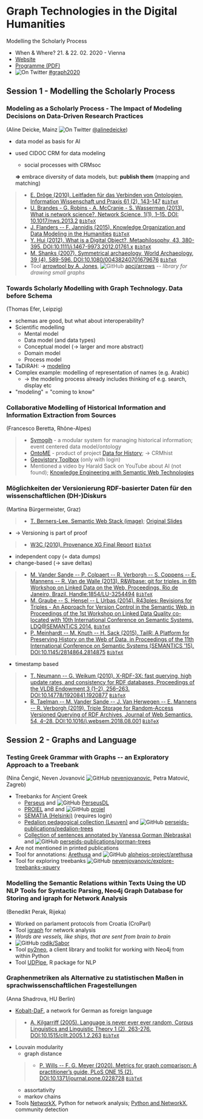 # Graph Technologies in the Digital Humanities
Modelling the Scholarly Process

* When & Where? 21. & 22. 02. 2020 - Vienna
* [Website](https://graphentechnologien.hypotheses.org/tagungen/graphentechnologien-2020)
* [Programme (PDF)](https://f.hypotheses.org/wp-content/blogs.dir/4521/files/2020/02/Graph-Technologies-Conference-UWien-2020.pdf)
* ![On Twitter][twitter-icon] [#graph2020](https://twitter.com/hashtag/graph2020)

## Session 1 - Modelling the Scholarly Process

### Modeling as a Scholarly Process - The Impact of Modeling Decisions on Data-Driven Research Practices

(Aline Deicke, Mainz ![On Twitter][twitter-icon] [@alinedeicke](https://twitter.com/alinedeicke))

* data model as basis for AI
* used CIDOC CRM for data modeling
  * social processes with CRMsoc

  **=>** embrace diversity of data models, but: **publish them** (mapping and matching)

> * [E. Dröge (2010). Leitfaden für das Verbinden von Ontologien, Information Wissenschaft und Praxis 61 (2), 143-147](https://www.phil-fak.uni-duesseldorf.de/fileadmin/Redaktion/Institute/Informationswissenschaft/forschung/wissensrepraesentation/1268059439iwp_61_201.pdf) [`BibTeX`](https://github.com/bellerophons-pegasus/academic-notes/blob/6f79c623bb8afef5b0a4e4cea1c6ad70e56022af/literature.bib#L14-L24)
> * [U. Brandes - G. Robins - A. McCranie - S. Wasserman (2013). What is network science?, Network Science, 1(1), 1–15. DOI: 10.1017/nws.2013.2](https://doi.org/10.1017/nws.2013.2) [`BibTeX`](https://github.com/bellerophons-pegasus/academic-notes/blob/6f79c623bb8afef5b0a4e4cea1c6ad70e56022af/literature.bib#L35-L45)
> * [J. Flanders -- F. Jannidis (2015). Knowledge Organization and Data Modeling in the Humanities](https://nbn-resolving.org/urn:nbn:de:bvb:20-opus-111270) [`BibTeX`](https://github.com/bellerophons-pegasus/academic-notes/blob/6f79c623bb8afef5b0a4e4cea1c6ad70e56022af/literature.bib#L26-L33)
> * [Y. Hui (2012). What is a Digital Object?, Metaphilosophy, 43, 380-395. DOI:10.1111/j.1467-9973.2012.01761.x](https://doi.org/10.1111/j.1467-9973.2012.01761.x) [`BibTeX`](https://github.com/bellerophons-pegasus/academic-notes/blob/6f79c623bb8afef5b0a4e4cea1c6ad70e56022af/literature.bib#L3-L12)
> * [M. Shanks (2007). Symmetrical archaeology, World Archaeology, 39 (4), 589-596. DOI:10.1080/00438240701679676](https://doi.org/10.1080/00438240701679676) [`BibTeX`](https://github.com/bellerophons-pegasus/academic-notes/blob/6f79c623bb8afef5b0a4e4cea1c6ad70e56022af/literature.bib#L47-L57)
> * Tool [arrowtool by A. Jones](http://www.apcjones.com/arrows/), ![GitHub][github-icon] [apcj/arrows](https://github.com/apcj/arrows) -- *library for drawing small graphs*


### Towards Scholarly Modelling with Graph Technology. Data before Schema

(Thomas Efer, Leipzig)

* schemas are good, but what about interoperability?
* Scientific modelling
  * Mental model
  * Data model (and data types)
  * Conceptual model (-> larger and more abstract)
  * Domain model
  * Process model
* TaDiRAH: -> [modeling](https://github.com/dhtaxonomy/TaDiRAH/blob/master/reference/activities.md#modeling)
* Complex example: modelling of representation of names (e.g. Arabic)
  * -> the modeling process already includes thinking of e.g. search, display etc
* "modeling" = "coming to know" 

### Collaborative Modelling of Historical Information and Information Extraction from Sources

(Francesco Beretta, Rhône-Alpes)

> * [Symogih](http://symogih.org/) - a modular system for managing historical information; event centered data model/ontology
> * [OntoME](http://ontome.dataforhistory.org/) - product of project [Data for History](http://dataforhistory.org/); -> CRMhist
> * [Geovistory Toolbox](https://geovistory.com/home) (only with login)
> * Mentioned a video by Harald Sack on YouTube about AI (not found); [Knowledge Engineering with Semantic Web Technologies](https://www.youtube.com/watch?v=eJ9H1SakPoA&list=PLoOmvuyo5UAcBXlhTti7kzetSsi1PpJGR)

### Möglichkeiten der Versionierung RDF-basierter Daten für den wissenschaftlichen (DH-)Diskurs

(Martina Bürgermeister, Graz)

> * [T. Berners-Lee. Semantic Web Stack (image)](https://en.wikipedia.org/wiki/Semantic_Web_Stack); [Original Slides](https://www.w3.org/2000/Talks/1206-xml2k-tbl/slide10-0.html)
* -> Versioning is part of proof
> * [W3C (2010). Provenance XG Final Report](http://www.w3.org/2005/Incubator/prov/XGR-prov/) [`BibTeX`]()
* independent copy (= data dumps)
* change-based (-> save deltas)
>   * [M. Vander Sande -- P. Colpaert -- R. Verborgh -- S. Coppens -- E. Mannens -- R. Van de Walle (2013). R&Wbase: git for triples, in 6th Workshop on Linked Data on the Web, Proceedings, Rio de Janeiro, Brazil. Handle:1854/LU-3254494](http://hdl.handle.net/1854/LU-3254494) [`BibTeX`](https://github.com/bellerophons-pegasus/academic-notes/blob/8725ee2c1b97d8eda7047b0904242cdf5f75e3d7/literature.bib#L69-L79)
>   * [M. Graube -- S. Hensel -- L Urbas (2014). R43ples: Revisions for Triples - An Approach for Version Control in the Semantic Web, in Proceedings of the 1st Workshop on Linked Data Quality co-located with 10th International Conference on Semantic Systems, LDQ@SEMANTiCS 2014.](http://ceur-ws.org/Vol-1215/paper-03.pdf) [`BibTeX`](https://github.com/bellerophons-pegasus/academic-notes/blob/8725ee2c1b97d8eda7047b0904242cdf5f75e3d7/literature.bib#L81-L91)
>   * [P. Meinhardt -- M. Knuth -- H. Sack (2015). TailR: A Platform for Preserving History on the Web of Data, in Proceedings of the 11th International Conference on Semantic Systems (SEMANTICS ’15). DOI:10.1145/2814864.2814875](https://doi.org/10.1145/2814864.2814875) [`BibTeX`](https://github.com/bellerophons-pegasus/academic-notes/blob/8725ee2c1b97d8eda7047b0904242cdf5f75e3d7/literature.bib#L93-L108)
* timestamp based 
>   * [T. Neumann -- G. Weikum (2010). X-RDF-3X: fast querying, high update rates, and consistency for RDF databases, Proceedings of the VLDB Endowment 3 (1–2), 256–263. DOI:10.14778/1920841.1920877](https://doi.org/10.14778/1920841.1920877) [`BibTeX`](https://github.com/bellerophons-pegasus/academic-notes/blob/8725ee2c1b97d8eda7047b0904242cdf5f75e3d7/literature.bib#L110-L125)
> * [R. Taelman -- M. Vander Sande -- J. Van Herwegen -- E. Mannens -- R. Verborgh (2019). Triple Storage for Random-Access Versioned Querying of RDF Archives, Journal of Web Semantics, 54, 4–28. DOI:10.1016/j.websem.2018.08.001](https://doi.org/10.1016/j.websem.2018.08.001) [`BibTeX`](https://github.com/bellerophons-pegasus/academic-notes/blob/dffa3c36586c05c34b69920d73f7dd3e6ee187ea/literature.bib#L127-L137)


## Session 2 - Graphs and Language

### Testing Greek Grammar with Graphs -- an Exploratory Approach to a Treebank

(Nina Čengić, Neven Jovanović ![GitHub][github-icon] [nevenjovanovic](https://github.com/nevenjovanovic), Petra Matović, Zagreb)

* Treebanks for Ancient Greek
  * [Perseus](https://perseusdl.github.io/treebank_data/) and ![GitHub][github-icon] [PerseusDL](https://github.com/PerseusDL)
  * [PROIEL](https://proiel.github.io/) and and ![GitHub][github-icon] [proiel](https://github.com/proiel)
  * [SEMATIA (Helsinki)](https://sematia.hum.helsinki.fi/) (requires login)
  * [Pedalion pedagogical collection (Leuven)](http://en.pedalion.org/treebanks) and ![GitHub][github-icon] [perseids-publications/pedalion-trees](https://github.com/perseids-publications/pedalion-trees/)
  * [Collection of sentences annotated by Vanessa Gorman (Nebraska)](https://vgorman1.github.io/) and ![GitHub][github-icon] [perseids-publications/gorman-trees](https://github.com/perseids-publications/gorman-trees/)
* Are not mentioned in printed publications
* Tool for annotations: [Arethusa](https://www.perseids.org/tools/arethusa/app/#/) and ![GitHub][github-icon] [alpheios-project/arethusa](https://github.com/alpheios-project/arethusa)
* Tool for exploring treebanks ![GitHub][github-icon] [nevenjovanovic/explore-treebanks-xquery](https://github.com/nevenjovanovic/explore-treebanks-xquery)

### Modelling the Semantic Relations within Texts Using the UD NLP Tools for Syntactic Parsing, Neo4j Graph Database for Storing and igraph for Network Analysis

(Benedikt Perak, Rijeka)

* Worked on parlament protocols from Croatia (CroParl)
* Tool [igraph]() for network analysis
* *Words are vessels, like ships, that are sent from brain to brain*
* ![GitHub][github-icon] [rodik/Sabor](https://github.com/rodik/Sabor)
* Tool [py2neo](https://py2neo.org/v4/), a client library and toolkit for working with Neo4j from within Python
* Tool [UDPipe](https://cran.r-project.org/web/packages/udpipe/vignettes/udpipe-annotation.html), R package for NLP

### Graphenmetriken als Alternative zu statistischen Maßen in sprachwissenschaftlichen Fragestellungen

(Anna Shadrova, HU Berlin)

* [Kobalt-DaF](https://www.linguistik.hu-berlin.de/de/institut/professuren/korpuslinguistik/forschung/kobalt-daf), a network for German as foreign language
> * [A. Kilgarriff (2005). Language is never ever ever random, Corpus Linguistics and Linguistic Theory 1 (2), 263-276. DOI:10.1515/cllt.2005.1.2.263](https://doi.org/10.1515/cllt.2005.1.2.263) [`BibTeX`](https://github.com/bellerophons-pegasus/academic-notes/blob/8725ee2c1b97d8eda7047b0904242cdf5f75e3d7/literature.bib#L139-L150)
* Louvain modularity
  * graph distance
  > * [P. Wills -- F. G. Meyer (2020). Metrics for graph comparison: A practitioner’s guide, PLoS ONE 15 (2). DOI:10.1371/journal.pone.0228728](https://doi.org/10.1371/journal.pone.0228728) [`BibTeX`](https://github.com/bellerophons-pegasus/academic-notes/blob/8725ee2c1b97d8eda7047b0904242cdf5f75e3d7/literature.bib#L152-L161)
  * assortativity
  * markov chains
* Tools [NetworkX](https://networkx.github.io/), Python for network analysis; [Python and NetworkX](https://python-louvain.readthedocs.io/en/latest/), community detection



<!-- https://github.com/carlsednaoui/gitsocial -->
[twitter-icon]: http://i.imgur.com/wWzX9uB.png (on Twitter)
[github-icon]: http://i.imgur.com/9I6NRUm.png (on GitHub)
<!-- own icons -->
[slides-icon]: https://raw.githubusercontent.com/bellerophons-pegasus/academic-notes/master/icons/slide-icon.png
